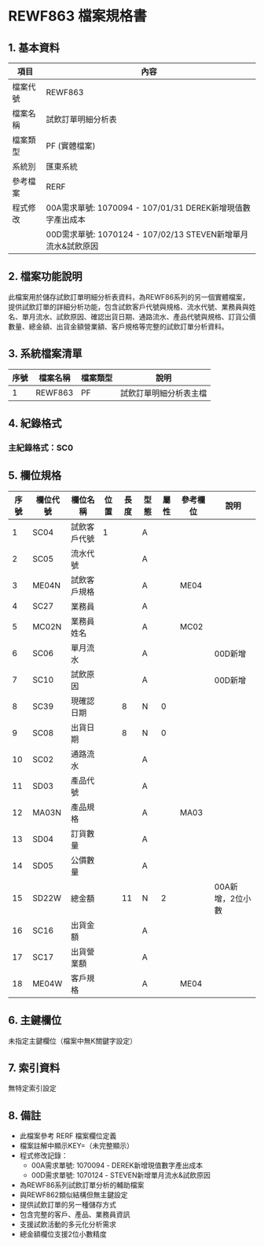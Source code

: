 # REWF863 檔案規格書

## 1. 基本資料

| 項目 | 內容 |
|------|------|
| 檔案代號 | REWF863 |
| 檔案名稱 | 試飲訂單明細分析表 |
| 檔案類型 | PF (實體檔案) |
| 系統別 | 匯東系統 |
| 參考檔案 | RERF |
| 程式修改 | 00A需求單號: 1070094 - 107/01/31 DEREK新增現值數字產出成本 |
|  | 00D需求單號: 1070124 - 107/02/13 STEVEN新增單月流水&試飲原因 |

## 2. 檔案功能說明

此檔案用於儲存試飲訂單明細分析表資料，為REWF86系列的另一個實體檔案，提供試飲訂單的詳細分析功能，包含試飲客戶代號與規格、流水代號、業務員與姓名、單月流水、試飲原因、確認出貨日期、通路流水、產品代號與規格、訂貨公價數量、總金額、出貨金額營業額、客戶規格等完整的試飲訂單分析資料。

## 3. 系統檔案清單

| 序號 | 檔案名稱 | 檔案類型 | 說明 |
|------|----------|----------|------|
| 1 | REWF863 | PF | 試飲訂單明細分析表主檔 |

## 4. 紀錄格式

### 主紀錄格式：SC0

## 5. 欄位規格

| 序號 | 欄位代號 | 欄位名稱 | 位置 | 長度 | 型態 | 屬性 | 參考欄位 | 說明 |
|------|----------|----------|------|------|------|------|----------|------|
| 1 | SC04 | 試飲客戶代號 | 1 | | A | | | |
| 2 | SC05 | 流水代號 | | | A | | | |
| 3 | ME04N | 試飲客戶規格 | | | A | | ME04 | |
| 4 | SC27 | 業務員 | | | A | | | |
| 5 | MC02N | 業務員姓名 | | | A | | MC02 | |
| 6 | SC06 | 單月流水 | | | A | | | 00D新增 |
| 7 | SC10 | 試飲原因 | | | A | | | 00D新增 |
| 8 | SC39 | 現確認日期 | | 8 | N | 0 | | |
| 9 | SC08 | 出貨日期 | | 8 | N | 0 | | |
| 10 | SC02 | 通路流水 | | | A | | | |
| 11 | SD03 | 產品代號 | | | A | | | |
| 12 | MA03N | 產品規格 | | | A | | MA03 | |
| 13 | SD04 | 訂貨數量 | | | A | | | |
| 14 | SD05 | 公價數量 | | | A | | | |
| 15 | SD22W | 總金額 | | 11 | N | 2 | | 00A新增，2位小數 |
| 16 | SC16 | 出貨金額 | | | A | | | |
| 17 | SC17 | 出貨營業額 | | | A | | | |
| 18 | ME04W | 客戶規格 | | | A | | ME04 | |

## 6. 主鍵欄位

未指定主鍵欄位（檔案中無K關鍵字設定）

## 7. 索引資料

無特定索引設定

## 8. 備註

- 此檔案參考 RERF 檔案欄位定義
- 檔案註解中顯示KEY=（未完整顯示）
- 程式修改記錄：
  - 00A需求單號: 1070094 - DEREK新增現值數字產出成本
  - 00D需求單號: 1070124 - STEVEN新增單月流水&試飲原因
- 為REWF86系列試飲訂單分析的輔助檔案
- 與REWF862類似結構但無主鍵設定
- 提供試飲訂單的另一種儲存方式
- 包含完整的客戶、產品、業務員資訊
- 支援試飲活動的多元化分析需求
- 總金額欄位支援2位小數精度 